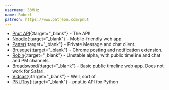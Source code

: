 ```yaml
---
username: 33MHz
name: Robert
patreon: https://www.patreon.com/pnut
---
```


* [Pnut API](https://github.com/pnut-api){:target="_blank"} - The API!    
* [Noodle](https://noodle.s3rv.com){:target="_blank"} - Mobile-friendly web app.
* [Patter](https://patter.chat){:target="_blank"} - Private Message and chat client.
* [Brusque](https://chrome.google.com/webstore/detail/brusque/bohjpenpllkadgmknlgkahfbiepenhkj){:target="_blank"} - Chrome posting and notification extension.
* [Robin](https://play.google.com/apps/testing/in.pnutrob.client.alpha){:target="_blank"} - Unstable alpha, with public timeline and chat and PM channels.
* [Broadsword](http://xyz.s3rv.com){:target="_blank"} - Basic public timeline web app. Does not work for Safari.
* [Vidcast](https://gist.github.com/33mhz/d992a0e2cd0a3680a046d5ec6b13e0f5){:target="_blank"} - Well, sort of.
* [PNUTpy](https://github.com/pnut-api/PNUTpy/blob/master/README.rst){:target="_blank"} - pnut.io API for Python